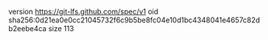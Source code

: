 version https://git-lfs.github.com/spec/v1
oid sha256:0d21ea0e0cc21045732f6c9b5be8fc04e10d1bc4348041e4657c82db2eebe4ca
size 113
